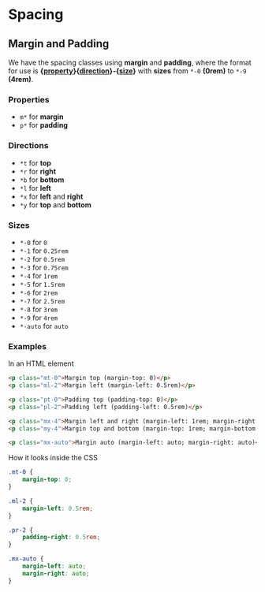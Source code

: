 # Spacing

## Margin and Padding

We have the spacing classes using **margin** and **padding**, where the format for use is **{[property](#properties)}{[direction](#directions)}-{[size](#sizes)}** with **sizes** from `*-0` **(0rem)** to `*-9` **(4rem)**.

### Properties

<ul>
    <li><code>m*</code> for <strong>margin</strong></li>
    <li><code>p*</code> for <strong>padding</strong></li>
</ul>

### Directions

<ul>
    <li><code>*t</code> for <strong>top</strong></li>
    <li><code>*r</code> for <strong>right</strong></li>
    <li><code>*b</code> for <strong>bottom</strong></li>
    <li><code>*l</code> for <strong>left</strong></li>
    <li><code>*x</code> for <strong>left</strong> and <strong>right</strong></li>
    <li><code>*y</code> for <strong>top</strong> and <strong>bottom</strong></li>
</ul>

### Sizes

<ul>
    <li><code>*-0</code> for <code>0</code></li>
    <li><code>*-1</code> for <code>0.25rem</code></li>
    <li><code>*-2</code> for <code>0.5rem</code></li>
    <li><code>*-3</code> for <code>0.75rem</code></li>
    <li><code>*-4</code> for <code>1rem</code></li>
    <li><code>*-5</code> for <code>1.5rem</code></li>
    <li><code>*-6</code> for <code>2rem</code></li>
    <li><code>*-7</code> for <code>2.5rem</code></li>
    <li><code>*-8</code> for <code>3rem</code></li>
    <li><code>*-9</code> for <code>4rem</code></li>
    <li><code>*-auto</code> for <code>auto</code></li>
</ul>

### Examples

In an HTML element

```html
<p class="mt-0">Margin top (margin-top: 0)</p>
<p class="ml-2">Margin left (margin-left: 0.5rem)</p>

<p class="pt-0">Padding top (padding-top: 0)</p>
<p class="pl-2">Padding left (padding-left: 0.5rem)</p>

<p class="mx-4">Margin left and right (margin-left: 1rem; margin-right: 1rem)</p>
<p class="my-4">Margin top and bottom (margin-top: 1rem; margin-bottom: 1rem)</p>

<p class="mx-auto">Margin auto (margin-left: auto; margin-right: auto)</p>
```

How it looks inside the CSS

```css
.mt-0 {
	margin-top: 0;
}

.ml-2 {
	margin-left: 0.5rem;
}

.pr-2 {
	padding-right: 0.5rem;
}

.mx-auto {
	margin-left: auto;
	margin-right: auto;
}
```
